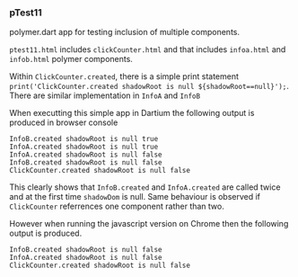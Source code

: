### pTest11 

polymer.dart app for testing inclusion of multiple components.

```ptest11.html``` includes ```clickCounter.html``` and that includes ```infoa.html``` and ```infob.html``` polymer components.

Within ```ClickCounter.created```, there is a simple print statement ```print('ClickCounter.created shadowRoot is null ${shadowRoot==null}');```. There are similar implementation in ```InfoA``` and ```InfoB```

When executting this simple app in Dartium the following output is produced in browser console
```
InfoB.created shadowRoot is null true
InfoA.created shadowRoot is null true
InfoA.created shadowRoot is null false
InfoB.created shadowRoot is null false
ClickCounter.created shadowRoot is null false
```
This clearly shows that ```InfoB.created``` and ```InfoA.created``` are called twice and at the first time ```shadowDom``` is null. Same behaviour is observed if ```ClickCounter``` referrences one component rather than two.

However when running the javascript version on Chrome then the following output is produced.
```
InfoB.created shadowRoot is null false 
InfoA.created shadowRoot is null false 
ClickCounter.created shadowRoot is null false
```
